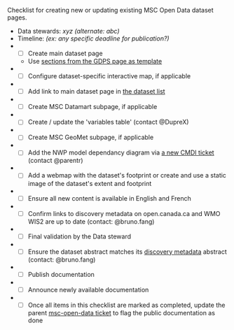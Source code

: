 Checklist for creating new or updating existing MSC Open Data dataset pages.

* Data stewards: _xyz (alternate: abc)_
* Timeline: _(ex: any specific deadline for publication?)_
* * [ ] Create main dataset page
  * Use [sections from the GDPS page as template](https://eccc-msc.github.io/open-data/msc-data/nwp_gdps/readme_gdps_en/)
* * [ ] Configure dataset-specific interactive map, if applicable
* * [ ] Add link to main dataset page in [the dataset list](https://eccc-msc.github.io/open-data/msc-data/readme_en/)
* * [ ] Create MSC Datamart subpage, if applicable
* * [ ] Create / update the 'variables table' (contact @DupreX) 
* * [ ] Create MSC GeoMet subpage, if applicable
* * [ ] Add the NWP model dependancy diagram via [a new CMDI ticket](https://gitlab.science.gc.ca/CMDI/dependencyGraphs) (contact @parentr)
* * [ ] Add a webmap with the dataset's footprint or create and use a static image of the dataset's extent and footprint
* * [ ] Ensure all new content is available in English and French
* * [ ] Confirm links to discovery metadata on open.canada.ca and WMO WIS2 are up to date (contact: @bruno.fang)
* * [ ] Final validation by the Data steward
* * [ ] Ensure the dataset abstract matches its [discovery metadata](https://gccode.ssc-spc.gc.ca/ec-msc/discovery-metadata/) abstract (contact: @bruno.fang)
* * [ ] Publish documentation
* * [ ] Announce newly available documentation
* * [ ] Once all items in this checklist are marked as completed, update the parent [msc-open-data ticket](https://gccode.ssc-spc.gc.ca/ec-msc/msc-open-data/-/issues) to flag the public documentation as done